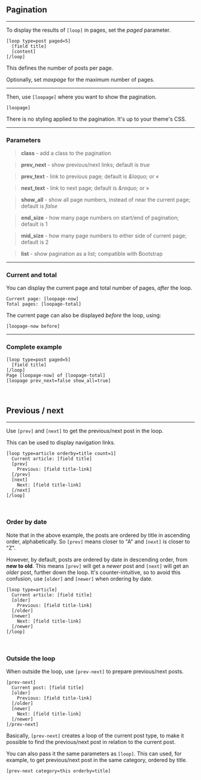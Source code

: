 ## Pagination
---

To display the results of `[loop]` in pages, set the *paged* parameter.

~~~
[loop type=post paged=5]
  [field title]
  [content]
[/loop]
~~~

This defines the number of posts per page.

Optionally, set *maxpage* for the maximum number of pages.

---

Then, use `[loopage]` where you want to show the pagination.

~~~
[loopage]
~~~

There is no styling applied to the pagination. It's up to your theme's CSS.

---

### Parameters

> **class** - add a class to the pagination

> **prev_next** - show previous/next links; default is *true*

> **prev_text** - link to previous page; default is *&amp;laquo;* or &laquo;

> **next_text** - link to next page; default is *&amp;raquo;* or &raquo;

> **show_all** - show all page numbers, instead of near the current page; default is *false*

> **end_size** - how many page numbers on start/end of pagination; default is 1

> **mid_size** - how many page numbers to either side of current page; default is 2

> **list** - show pagination as a list; compatible with Bootstrap

---

### Current and total

You can display the current page and total number of pages, *after* the loop.

~~~
Current page: [loopage-now]
Total pages: [loopage-total]
~~~

The current page can also be displayed *before* the loop, using:

~~~
[loopage-now before]
~~~

---

### Complete example

~~~
[loop type=post paged=5]
  [field title]
[/loop]
Page [loopage-now] of [loopage-total]
[loopage prev_next=false show_all=true]
~~~

&nbsp;

## Previous / next

---

Use `[prev]` and `[next]` to get the previous/next post in the loop.

This can be used to display navigation links.

~~~
[loop type=article orderby=title count=1]
  Current article: [field title]
  [prev]
    Previous: [field title-link]
  [/prev]
  [next]
    Next: [field title-link]
  [/next]
[/loop]
~~~

&nbsp;

### Order by date

Note that in the above example, the posts are ordered by title in ascending order, alphabetically. So `[prev]` means closer to "A" and `[next]` is closer to "Z".

However, by default, posts are ordered by date in descending order, from **new to old**. This means `[prev]` will get a *newer* post and `[next]` will get an *older* post, further down the loop. It's counter-intuitive, so to avoid this confusion, use `[older]` and `[newer]` when ordering by date.

```
[loop type=article]
  Current article: [field title]
  [older]
    Previous: [field title-link]
  [/older]
  [newer]
    Next: [field title-link]
  [/newer]
[/loop]
```

&nbsp;

### Outside the loop

When outside the loop, use `[prev-next]` to prepare previous/next posts.

```
[prev-next]
  Current post: [field title]
  [older]
    Previous: [field title-link]
  [/older]
  [newer]
    Next: [field title-link]
  [/newer]
[/prev-next]
```

Basically, `[prev-next]` creates a loop of the current post type, to make it possible to find the previous/next post in relation to the current post.

You can also pass it the same parameters as `[loop]`. This can used, for example, to get previous/next post in the same category, ordered by title.

```
[prev-next category=this orderby=title]
```
